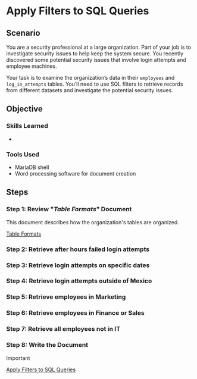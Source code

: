 # Apply Filters to SQL Queries

## Scenario

You are a security professional at a large organization. Part of your job is to investigate security issues to help keep the system secure. You recently discovered some potential security issues that involve login attempts and employee machines.

Your task is to examine the organization’s data in their `employees` and `log_in_attempts` tables. You’ll need to use SQL filters to retrieve records from different datasets and investigate the potential security issues.

## Objective



### Skills Learned

- 

### Tools Used

- MariaDB shell
- Word processing software for document creation

## Steps

### Step 1: Review "*Table Formats*" Document

This document describes how the organization's tables are organized.

[Table Formats](https://docs.google.com/viewer?url=https://github.com/user-attachments/files/16322580/Table.Formats.pdf)

### Step 2: Retrieve after hours failed login attempts

### Step 3: Retrieve login attempts on specific dates

### Step 4: Retrieve login attempts outside of Mexico

### Step 5: Retrieve employees in Marketing

### Step 6: Retrieve employees in Finance or Sales

### Step 7: Retrieve all employees not in IT

### Step 8: Write the Document

> [!IMPORTANT]
> [Apply Filters to SQL Queries](https://docs.google.com/viewer?url=)
